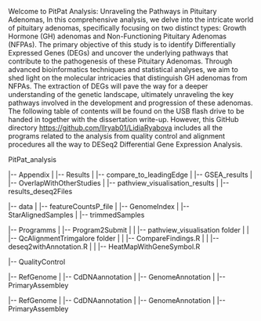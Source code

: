 Welcome to PitPat Analysis: Unraveling the Pathways in Pituitary Adenomas,
In this comprehensive analysis, we delve into the intricate world of pituitary adenomas, specifically focusing on two distinct types: Growth Hormone (GH) adenomas and Non-Functioning Pituitary Adenomas (NFPAs). The primary objective of this study is to identify Differentially Expressed Genes (DEGs) and uncover the underlying pathways that contribute to the pathogenesis of these Pituitary Adenomas.
Through advanced bioinformatics techniques and statistical analyses, we aim to shed light on the molecular intricacies that distinguish GH adenomas from NFPAs. The extraction of DEGs will pave the way for a deeper understanding of the genetic landscape, ultimately unraveling the key pathways involved in the development and progression of these adenomas. The following table of contents will be found on the USB flash drive to be handed in together with the dissertation write-up. However, this GitHub directory https://github.com/llryab01/LidiaRyabova includes all the programs related to the analysis from quality control and alignment procedures all the way to DESeq2 Differential Gene Expression Analysis. 

PitPat_analysis

|-- Appendix
|   |-- Results
|   |-- compare_to_leadingEdge
|   |-- GSEA_results
|   |-- OverlapWithOtherStudies
|   |-- pathview_visualisation_results
|   |-- results_deseq2Files

|-- data
|   |-- featureCountsP_file
|   |-- GenomeIndex
|   |-- StarAlignedSamples
|   |-- trimmedSamples

|-- Programms
|   |-- Program2Submit 
|   |   |-- pathview_visualisation folder 
|   |   |-- QcAlignmentTrimgalore folder 
|   |   |-- CompareFindings.R
|   |   |-- deseq2withAnnotation.R
|   |   |-- HeatMapWithGeneSymbol.R

|-- QualityControl

|-- RefGenome
|   |-- CdDNAannotation
|   |-- GenomeAnnotation
|   |-- PrimaryAssembley




|-- RefGenome
|   |-- CdDNAannotation
|   |-- GenomeAnnotation
|   |-- PrimaryAssembley

